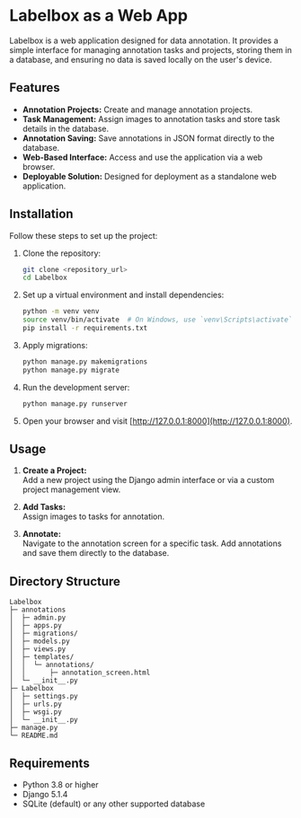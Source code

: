 # Labelbox as a Web App

Labelbox is a web application designed for data annotation. It provides a simple interface for managing annotation tasks and projects, storing them in a database, and ensuring no data is saved locally on the user's device.

## Features

- **Annotation Projects:** Create and manage annotation projects.
- **Task Management:** Assign images to annotation tasks and store task details in the database.
- **Annotation Saving:** Save annotations in JSON format directly to the database.
- **Web-Based Interface:** Access and use the application via a web browser.
- **Deployable Solution:** Designed for deployment as a standalone web application.

## Installation

Follow these steps to set up the project:

1. Clone the repository:
   ```bash
   git clone <repository_url>
   cd Labelbox
   ```

2. Set up a virtual environment and install dependencies:
   ```bash
   python -m venv venv
   source venv/bin/activate  # On Windows, use `venv\Scripts\activate`
   pip install -r requirements.txt
   ```

3. Apply migrations:
   ```bash
   python manage.py makemigrations
   python manage.py migrate
   ```

4. Run the development server:
   ```bash
   python manage.py runserver
   ```

5. Open your browser and visit [http://127.0.0.1:8000](http://127.0.0.1:8000).

## Usage

1. **Create a Project:**  
   Add a new project using the Django admin interface or via a custom project management view.

2. **Add Tasks:**  
   Assign images to tasks for annotation.

3. **Annotate:**  
   Navigate to the annotation screen for a specific task. Add annotations and save them directly to the database.

## Directory Structure

```plaintext
Labelbox
├─ annotations
│  ├─ admin.py
│  ├─ apps.py
│  ├─ migrations/
│  ├─ models.py
│  ├─ views.py
│  ├─ templates/
│  │  └─ annotations/
│  │      ├─ annotation_screen.html
│  └─ __init__.py
├─ Labelbox
│  ├─ settings.py
│  ├─ urls.py
│  ├─ wsgi.py
│  └─ __init__.py
├─ manage.py
└─ README.md
```

## Requirements

- Python 3.8 or higher
- Django 5.1.4
- SQLite (default) or any other supported database

